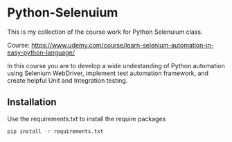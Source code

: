 # Python-Selenuium

This is my collection of the course work for Python Selenuium class.

Course:
https://www.udemy.com/course/learn-selenium-automation-in-easy-python-language/

In this course you are to develop a wide undestanding of Python automation using Selenium WebDriver, implement test automation framework,
and create helpful Unit and Integration testing.

## Installation 

Use the requirements.txt to install the require packages

```bash
pip install -r requirements.txt
```
